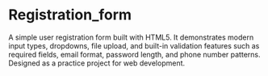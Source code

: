 # Registration_form
A simple user registration form built with HTML5. It demonstrates modern input types, dropdowns, file upload, and built-in validation features such as required fields, email format, password length, and phone number patterns. Designed as a practice project for web development.
